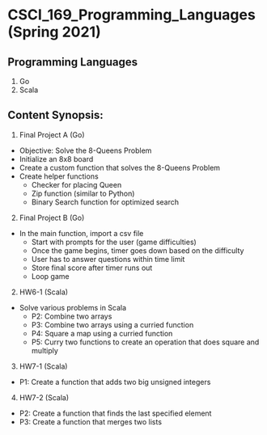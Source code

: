 # CSCI_169_Programming_Languages (Spring 2021)

## Programming Languages
1. Go
2. Scala

## Content Synopsis:
1. Final Project A (Go)
- Objective: Solve the 8-Queens Problem
- Initialize an 8x8 board
- Create a custom function that solves the 8-Queens Problem
- Create helper functions
    - Checker for placing Queen
    - Zip function (similar to Python)
    - Binary Search function for optimized search
2. Final Project B (Go)
- In the main function, import a csv file
    - Start with prompts for the user (game difficulties)
    - Once the game begins, timer goes down based on the difficulty
    - User has to answer questions within time limit
    - Store final score after timer runs out
    - Loop game
2. HW6-1 (Scala)
- Solve various problems in Scala
  - P2: Combine two arrays
  - P3: Combine two arrays using a curried function
  - P4: Square a map using a curried function
  - P5: Curry two functions to create an operation that does square and multiply
3. HW7-1 (Scala)
- P1: Create a function that adds two big unsigned integers
4. HW7-2 (Scala)
- P2: Create a function that finds the last specified element
- P3: Create a function that merges two lists
